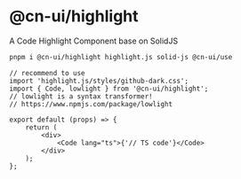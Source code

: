 # @cn-ui/highlight

A Code Highlight Component base on SolidJS

```sh
pnpm i @cn-ui/highlight highlight.js solid-js @cn-ui/use
```

```tsx
// recommend to use
import 'highlight.js/styles/github-dark.css';
import { Code, lowlight } from '@cn-ui/highlight';
// lowlight is a syntax transformer!
// https://www.npmjs.com/package/lowlight

export default (props) => {
    return (
        <div>
            <Code lang="ts">{'// TS code'}</Code>
        </div>
    );
};
```
